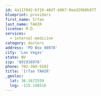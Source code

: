 ```yaml
---
id: 4a117042-bf19-48d7-b867-0ea32968b977
blueprint: providers
first_name: Irfan
last_name: TAHIR
license: M.D.
services:
  - internal-medicine
category: doctors
address: 'PO Box 98978'
city: 'Las Vegas'
state: NV
zip: '891938978'
phone: 702-369-5582
title: 'Irfan TAHIR'
_geoloc:
  lat: 36.1672559
  lng: -115.148516
---
```

